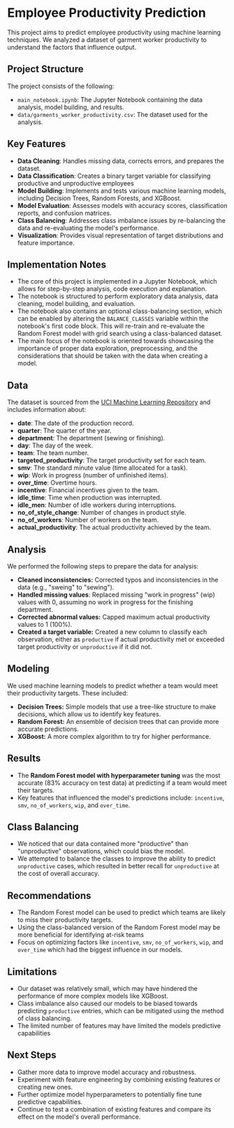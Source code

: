 # Employee Productivity Prediction

This project aims to predict employee productivity using machine learning techniques. We analyzed a dataset of garment worker productivity to understand the factors that influence output.

## Project Structure

The project consists of the following:

*   `main_notebook.ipynb`: The Jupyter Notebook containing the data analysis, model building, and results.
*   `data/garments_worker_productivity.csv`: The dataset used for the analysis.

## Key Features

*   **Data Cleaning**: Handles missing data, corrects errors, and prepares the dataset.
*   **Data Classification**: Creates a binary target variable for classifying productive and unproductive employees
*   **Model Building**: Implements and tests various machine learning models, including Decision Trees, Random Forests, and XGBoost.
*   **Model Evaluation**: Assesses models with accuracy scores, classification reports, and confusion matrices.
*   **Class Balancing**: Addresses class imbalance issues by re-balancing the data and re-evaluating the model's performance.
*   **Visualization**: Provides visual representation of target distributions and feature importance.

## Implementation Notes

*   The core of this project is implemented in a Jupyter Notebook, which allows for step-by-step analysis, code execution and explanation.
*   The notebook is structured to perform exploratory data analysis, data cleaning, model building, and evaluation.
*   The notebook also contains an optional class-balancing section, which can be enabled by altering the `BALANCE_CLASSES` variable within the notebook's first code block. This will re-train and re-evaluate the Random Forest model with grid search using a class-balanced dataset.
*  The main focus of the notebook is oriented towards showcasing the importance of proper data exploration, preprocessing, and the considerations that should be taken with the data when creating a model.

## Data

The dataset is sourced from the [UCI Machine Learning Repository](https://archive.ics.uci.edu/ml/datasets/Productivity+Prediction+of+Garment+Employees) and includes information about:

*   **date**: The date of the production record.
*   **quarter**: The quarter of the year.
*   **department**: The department (sewing or finishing).
*   **day**: The day of the week.
*   **team**: The team number.
*   **targeted_productivity**: The target productivity set for each team.
*   **smv**: The standard minute value (time allocated for a task).
*   **wip**: Work in progress (number of unfinished items).
*   **over_time**: Overtime hours.
*   **incentive**: Financial incentives given to the team.
*   **idle_time**: Time when production was interrupted.
*   **idle_men**: Number of idle workers during interruptions.
*   **no_of_style_change**: Number of changes in product style.
*   **no_of_workers**: Number of workers on the team.
*  **actual_productivity**: The actual productivity achieved by the team.

## Analysis

We performed the following steps to prepare the data for analysis:

*   **Cleaned inconsistencies:** Corrected typos and inconsistencies in the data (e.g., "sweing" to "sewing").
*   **Handled missing values**:  Replaced missing "work in progress" (wip) values with 0, assuming no work in progress for the finishing department.
*   **Corrected abnormal values:** Capped maximum actual productivity values to 1 (100%).
*   **Created a target variable:**  Created a new column to classify each observation, either as `productive` if actual productivity met or exceeded target productivity or `unproductive` if it did not.

## Modeling

We used machine learning models to predict whether a team would meet their productivity targets. These included:

*   **Decision Trees:** Simple models that use a tree-like structure to make decisions, which allow us to identify key features.
*   **Random Forest:** An ensemble of decision trees that can provide more accurate predictions.
*   **XGBoost:** A more complex algorithm to try for higher performance.

## Results

*   The **Random Forest model with hyperparameter tuning** was the most accurate (83% accuracy on test data) at predicting if a team would meet their targets.
*   Key features that influenced the model's predictions include: `incentive`, `smv`, `no_of_workers`, `wip`, and `over_time`.

## Class Balancing

*   We noticed that our data contained more "productive" than "unproductive" observations, which could bias the model.
*   We attempted to balance the classes to improve the ability to predict `unproductive` cases, which resulted in better recall for `unproductive` at the cost of overall accuracy.

## Recommendations

*   The Random Forest model can be used to predict which teams are likely to miss their productivity targets.
*   Using the class-balanced version of the Random Forest model may be more beneficial for identifying at-risk teams
*   Focus on optimizing factors like `incentive`, `smv`, `no_of_workers`, `wip`, and `over_time` which had the biggest influence in our models.

## Limitations

*   Our dataset was relatively small, which may have hindered the performance of more complex models like XGBoost.
*   Class imbalance also caused our models to be biased towards predicting `productive` entries, which can be mitigated using the method of class balancing.
*   The limited number of features may have limited the models predictive capabilities

## Next Steps

*   Gather more data to improve model accuracy and robustness.
*   Experiment with feature engineering by combining existing features or creating new ones.
*   Further optimize model hyperparameters to potentially fine tune predictive capabilities.
*   Continue to test a combination of existing features and compare its effect on the model's overall performance.